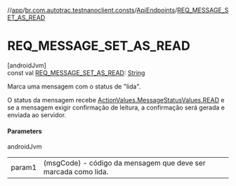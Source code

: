 //[app](../../../index.md)/[br.com.autotrac.testnanoclient.consts](../index.md)/[ApiEndpoints](index.md)/[REQ_MESSAGE_SET_AS_READ](-r-e-q_-m-e-s-s-a-g-e_-s-e-t_-a-s_-r-e-a-d.md)

# REQ_MESSAGE_SET_AS_READ

[androidJvm]\
const val [REQ_MESSAGE_SET_AS_READ](-r-e-q_-m-e-s-s-a-g-e_-s-e-t_-a-s_-r-e-a-d.md): [String](https://kotlinlang.org/api/latest/jvm/stdlib/kotlin/-string/index.html)

Marca uma mensagem com o status de &quot;lida&quot;.

O status da mensagem recebe [ActionValues.MessageStatusValues.READ](../-action-values/-message-status-values/-r-e-a-d.md) e se a mensagem exigir confirmação de leitura, a confirmação será gerada e enviada ao servidor.

#### Parameters

androidJvm

| | |
|---|---|
| param1 | (msgCode) - código da mensagem que deve ser marcada como lida. |
